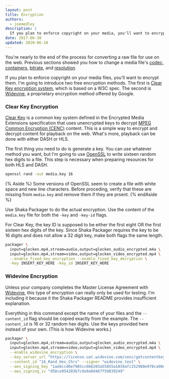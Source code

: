 ```yaml
---
layout: post
title: Encryption
authors:
  - joemedley
description: |
  If you plan to enforce copyright on your media, you'll want to encrypt them.
date: 2017-06-30
updated: 2020-06-10
---
```


You're nearly to the end of the process for converting a raw file for use on the
web. Previous sections showed you how to change a media file's [codec,
containers](../containers-and-codecs),  [bitrate](../bitrate), and
[resolution](../resolution).

If you plan to enforce copyright on your media files, you'll want to encrypt
them. I'm going to introduce two free encryption methods. The first is [Clear
Key encryption system](https://www.w3.org/TR/encrypted-media/#clear-key), which
is based on a W3C spec. The second is
[Widevine](https://www.widevine.com/wv_drm.html), a proprietary encryption
method offered by Google.

### Clear Key Encryption

[Clear Key](https://www.w3.org/TR/encrypted-media/#clear-key)
is a common key system defined in the Encrypted Media Extensions specification
that uses unencrypted keys to decrypt
[MPEG Common Encryption (CENC)](https://en.wikipedia.org/wiki/MPEG_Common_Encryption)
content. This is a simple way to encrypt and decrypt content for playback on
the web. What's more, playback can be done with either DASH or HLS.

The first thing you need to do is generate a key. You can use whatever method
you want, but I'm going to use [OpenSSL](https://www.openssl.org/) to write
sixteen random hex digits to a file. This step is necessary when preparing
resources for both HLS and DASH.

```bash
openssl rand -out media.key 16
```

{% Aside %}
Some versions of OpenSSL seem to create a file with white space and new line
characters. Before proceding, verify that these are missing from `media.key` and
remove them if they are prsent.
{% endAside %}

Use Shaka Packager to do the actual encryption. Use the content of the
`media.key` file for both the `-key` and `-key-id` flags.

For Clear Key, the key ID is supposed to be either the first eight OR the first
sixteen hex digits of the key. Since Shaka Packager requires the key to be 16
digits and does not allow a 32 digit key, make both flags the same length.

```bash
packager \
  input=glocken.mp4,stream=audio,output=glocken_audio_encrypted.m4a \
  input=glocken.mp4,stream=video,output=glocken_video_encrypted.mp4 \
  --enable_fixed_key_encryption --enable_fixed_key_decryption \
  -key INSERT_KEY_HERE -key_id INSERT_KEY_HERE
```

### Widevine Encryption

Unless your company completes the Master License Agreement with
[Widevine](http://www.widevine.com/contact.html), this type of encryption can
really only be used for testing. I'm including it because it the Shaka Packager
README provides insufficient explanation.

Everything in this command except the name of your files and the `--content_id`
flag should be copied exactly from the example. The `--content_id` is 16 or 32
random hex digits. Use the keys provided here instead of your own. (This is how
Widevine works.)

```bash
packager \
  input=glocken.mp4,stream=audio,output=glocken_audio_encrypted.m4a \
  input=glocken.mp4,stream=video,output=glocken_video_encrypted.mp4 \
  --enable_widevine_encryption \
  --key_server_url "https://license.uat.widevine.com/cenc/getcontentkey/widevine_test" \
  --content_id "16_Rand_Hex_Chrs" --signer "widevine_test" \
  --aes_signing_key "1ae8ccd0e7985cc0b6203a55855a1034afc252980e970ca90e5202689f947ab9" \
  --aes_signing_iv "d58ce954203b7c9a9a9d467f59839249"
